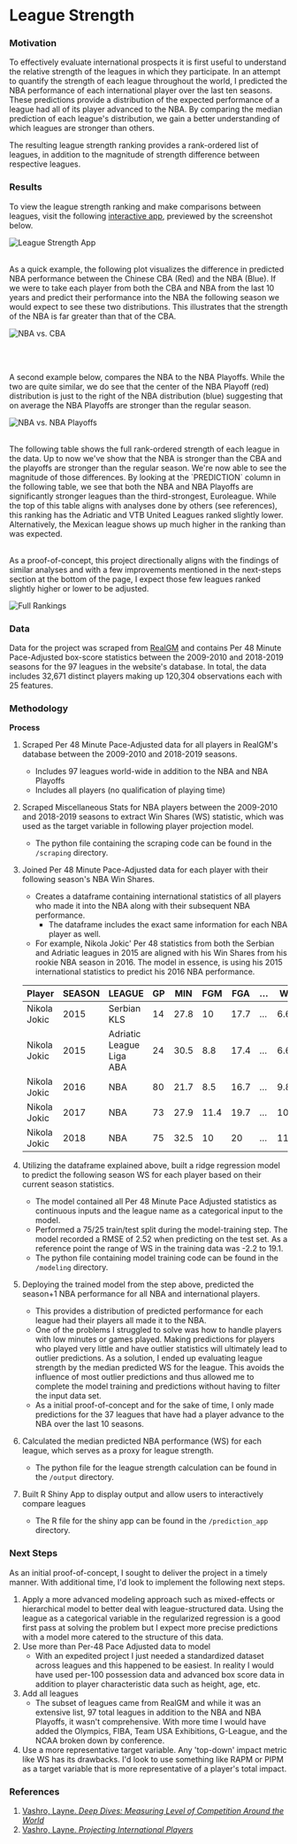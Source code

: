 # League Strength

### Motivation
To effectively evaluate international prospects it is first useful to understand the relative strength of the leagues in which they participate. In an attempt to quantify the strength of each league throughout the world, I predicted the NBA performance of each international player over the last ten seasons. These predictions provide a distribution of the expected performance of a league had all of its player advanced to the NBA. By comparing the median prediction of each league's distribution, we gain a better understanding of which leagues are stronger than others.

The resulting league strength ranking provides a rank-ordered list of leagues, in addition to the magnitude of strength difference between respective leagues.

### Results
To view the league strength ranking and make comparisons between leagues, visit the following [interactive app](https://chrisfeller.shinyapps.io/prediction_app/), previewed by the screenshot below.

![League Strength App](output/plots/League_Strength_App.png)

<br>
As a quick example, the following plot visualizes the difference in predicted NBA performance between the Chinese CBA (Red) and the NBA (Blue). If we were to take each player from both the CBA and NBA from the last 10 years and predict their performance into the NBA the following season we would expect to see these two distributions. This illustrates that the strength of the NBA is far greater than that of the CBA.

![NBA vs. CBA](output/plots/NBA_vs_CBA.png)

<br>
<br>

A second example below, compares the NBA to the NBA Playoffs. While the two are quite similar, we do see that the center of the NBA Playoff (red) distribution is just to the right of the NBA distribution (blue) suggesting that on average the NBA Playoffs are stronger than the regular season.

![NBA vs. NBA Playoffs](output/plots/NBA_vs_Playoffs.png)

<br>
The following table shows the full rank-ordered strength of each league in the data. Up to now we've show that the NBA is stronger than the CBA and the playoffs are stronger than the regular season. We're now able to see the magnitude of those differences. By looking at the `PREDICTION` column in the following table, we see that both the NBA and NBA Playoffs are significantly stronger leagues than the third-strongest, Euroleague. While the top of this table aligns with analyses done by others (see references), this ranking has the Adriatic and VTB United Leagues ranked slightly lower. Alternatively, the Mexican league shows up much higher in the ranking than was expected.

<br>
<br>

As a proof-of-concept, this project directionally aligns with the findings of similar analyses and with a few improvements mentioned in the next-steps section at the bottom of the page, I expect those few leagues ranked slightly higher or lower to be adjusted.

![Full Rankings](output/plots/ranking.png)

### Data
Data for the project was scraped from [RealGM](https://basketball.realgm.com/international/league/1/Euroleague/stats/2019/Per_48/All/All/points/All/desc/1/Regular_Season?pace_adjustment=) and contains Per 48 Minute Pace-Adjusted box-score statistics between the 2009-2010 and 2018-2019 seasons for the 97 leagues in the website's database. In total, the data includes 32,671 distinct players making up 120,304 observations each with 25 features.

### Methodology

**Process**
1. Scraped Per 48 Minute Pace-Adjusted data for all players in RealGM's database between the 2009-2010 and 2018-2019 seasons.
    - Includes 97 leagues world-wide in addition to the NBA and NBA Playoffs
    - Includes all players (no qualification of playing time)
2. Scraped Miscellaneous Stats for NBA players between the 2009-2010 and 2018-2019 seasons to extract Win Shares (WS) statistic, which was used as the target variable in following player projection model.
    - The python file containing the scraping code can be found in the `/scraping` directory.
3. Joined Per 48 Minute Pace-Adjusted data for each player with their following season's NBA Win Shares.
    - Creates a dataframe containing international statistics of all players who made it into the NBA along with their subsequent NBA performance.
        - The dataframe includes the exact same information for each NBA player as well.
    - For example, Nikola Jokic' Per 48 statistics from both the Serbian and Adriatic leagues in 2015 are aligned with his Win Shares from his rookie NBA season in 2016. The model in essence, is using his 2015 international statistics to predict his 2016 NBA performance.

    | Player       | SEASON | LEAGUE                   | GP | MIN  | FGM  | FGA  | … | WS   |
    |--------------|--------|--------------------------|----|------|------|------|---|------|
    | Nikola Jokic | 2015   | Serbian KLS              | 14 | 27.8 | 10   | 17.7 | … | 6.6  |
    | Nikola Jokic | 2015   | Adriatic League Liga ABA | 24 | 30.5 | 8.8  | 17.4 | … | 6.6  |
    | Nikola Jokic | 2016   | NBA                      | 80 | 21.7 | 8.5  | 16.7 | … | 9.8  |
    | Nikola Jokic | 2017   | NBA                      | 73 | 27.9 | 11.4 | 19.7 | … | 10.7 |
    | Nikola Jokic | 2018   | NBA                      | 75 | 32.5 | 10   | 20   | … | 11.6 |

4. Utilizing the dataframe explained above, built a ridge regression model to predict the following season WS for each player based on their current season statistics.
    - The model contained all Per 48 Minute Pace Adjusted statistics as continuous inputs and the league name as a categorical input to the model.
    - Performed a 75/25 train/test split during the model-training step. The model recorded a RMSE of 2.52 when predicting on the test set. As a reference point the range of WS in the training data was -2.2 to 19.1.
    - The python file containing model training code can be found in the `/modeling` directory.
5. Deploying the trained model from the step above, predicted the season+1 NBA performance for all NBA and international players.
    - This provides a distribution of predicted performance for each league had their players all made it to the NBA.
    - One of the problems I struggled to solve was how to handle players with low minutes or games played. Making predictions for players who played very little and have outlier statistics will ultimately lead to outlier predictions. As a solution, I ended up evaluating league strength by the median predicted WS for the league. This avoids the influence of most outlier predictions and thus allowed me to complete the model training and predictions without having to filter the input data set.
    - As a initial proof-of-concept and for the sake of time, I only made predictions for the 37 leagues that have had a player advance to the  NBA over the last 10 seasons.
6. Calculated the median predicted NBA performance (WS) for each league, which serves as a proxy for league strength.
    - The python file for the league strength calculation can be found in the `/output` directory.
7. Built R Shiny App to display output and allow users to interactively compare leagues
    - The R file for the shiny app can be found in the `/prediction_app` directory.

### Next Steps
As an initial proof-of-concept, I sought to deliver the project in a timely manner. With additional time, I'd look to implement the following next steps.

1. Apply a more advanced modeling approach such as mixed-effects or hierarchical model to better deal with league-structured data. Using the league as a categorical variable in the regularized regression is a good first pass at solving the problem but I expect more precise predictions with a model more catered to the structure of this data.
2. Use more than Per-48 Pace Adjusted data to model
    - With an expedited project I just needed a standardized dataset across leagues and this happened to be easiest. In reality I would have used per-100 possession data and advanced box score data in addition to player characteristic data such as height, age, etc.
3. Add all leagues
    - The subset of leagues came from RealGM and while it was an extensive list, 97 total leagues in addition to the NBA and NBA Playoffs, it wasn't comprehensive. With more time I would have added the Olympics, FIBA, Team USA Exhibitions, G-League, and the NCAA broken down by conference.
4. Use a more representative target variable. Any 'top-down' impact metric like WS has its drawbacks. I'd look to use something like RAPM or PIPM as a target variable that is more representative of a player's total impact.

### References
1. [Vashro, Layne. *Deep Dives: Measuring Level of Competition Around the World*](https://fansided.com/2015/11/06/deep-dives-measuring-level-of-competition-around-the-world/)
2. [Vashro, Layne. *Projecting International Players*](https://fansided.com/2014/08/13/projecting-international-prospects/)
